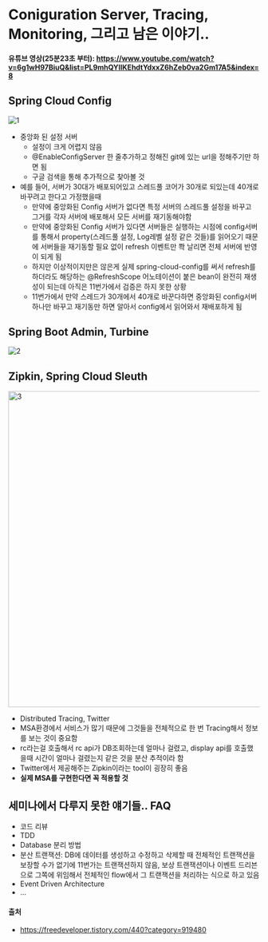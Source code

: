 # Coniguration Server, Tracing, Monitoring, 그리고 남은 이야기..
#### 유튜브 영상(25분23초 부터): https://www.youtube.com/watch?v=6g1wH97BiuQ&list=PL9mhQYIlKEhdtYdxxZ6hZeb0va2Gm17A5&index=8

## Spring Cloud Config

![1](https://user-images.githubusercontent.com/44339530/115006939-6807b600-9ee4-11eb-8cc9-4f8cadc78333.jpeg)<br>
- 중앙화 된 설정 서버
    - 설정이 크게 어렵지 않음
    - @EnableConfigServer 한 줄추가하고 정해진 git에 있는 url을 정해주기만 하면 됨
    - 구글 검색을 통해 추가적으로 찾아볼 것
- 예를 들어, 서버가 30대가 배포되어있고 스레드풀 코어가 30개로 되있는데 40개로 바꾸려고 한다고 가정했을때
    - 만약에 중앙화된 Config 서버가 없다면 특정 서버의 스레드풀 설정을 바꾸고 그거를 각자 서버에 배포해서 모든 서버를 재기동해야함
    - 만약에 중앙화된 Config 서버가 있다면 서버들은 실행하는 시점에 config서버를 통해서 property(스레드풀 설정, Log레벨 설정 같은 것들)를 읽어오기 때문에 서버들을 재기동할 필요 없이 refresh 이벤트만 쫙 날리면 전체 서버에 반영이 되게 됨
    - 하지만 이상적이지만은 않은게 실제 spring-cloud-config를 써서 refresh를 하더라도 해당하는 @RefreshScope 어노테이션이 붙은 bean이 완전히 재생성이 되는데 아직은 11번가에서 검증은 하지 못한 상황
    - 11번가에서 만약 스레드가 30개에서 40개로 바꾼다하면 중앙화된 config서버 하나만 바꾸고 재기동만 하면 알아서 config에서 읽어와서 재배포하게 됨

## Spring Boot Admin, Turbine
![2](https://user-images.githubusercontent.com/44339530/115008258-de58e800-9ee5-11eb-9774-9126049781cc.png)<br>

## Zipkin, Spring Cloud Sleuth
<img width="633" alt="3" src="https://user-images.githubusercontent.com/44339530/115008306-ed3f9a80-9ee5-11eb-8196-08c076e78ce1.png"><br>

- Distributed Tracing, Twitter
- MSA환경에서 서비스가 많기 때문에 그것들을 전체적으로 한 번 Tracing해서 정보를 보는 것이 중요함
- rc라는걸 호출해서 rc api가 DB조회하는데 얼마나 걸렸고, display api를 호출했을때 시간이 얼마나 걸렸는지 같은 것을 분산 추적이라 함
- Twitter에서 제공해주는 Zipkin이라는 tool이 굉장히 좋음
- <b>실제 MSA를 구현한다면 꼭 적용할 것</b>

## 세미나에서 다루지 못한 얘기들.. FAQ
- 코드 리뷰
- TDD
- Database 분리 방법
- 분산 트랜잭션: DB에 데이터를 생성하고 수정하고 삭제할 때 전체적인 트랜잭션을 보장할 수가 없기에 11번가는 트랜잭션하지 않음, 보상 트랜잭션이나 이벤트 드리븐으로 그쪽에 위임해서 전체적인 flow에서 그 트랜잭션을 처리하는 식으로 하고 있음
- Event Driven Architecture
- ...

#### 출처
- https://freedeveloper.tistory.com/440?category=919480

